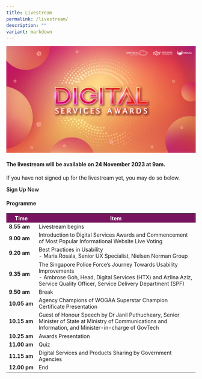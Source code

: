 ```yaml
---
title: Livestream
permalink: /livestream/
description: ""
variant: markdown
---
```

![Digital Services Awards logo banner](/images/digitalservicesawards.jpg)
<style type="text/css">
.content h4 {
    color: #B41E8E;
    font-weight: 700;
    }
table#award_cat th {
    background: #78145F;
    color: #fff;
    font-weight: 700;
}
	a.bp-button{text-decoration: none;font-weight:600;}
	a.bp-button:hover{text-decoration: underline;}
</style>
<div class="row">
  <div class="col is-12 has-text-centered">
    <h4><strong>The livestream will be available on 24 November 2023 at 9am. </strong></h4>
    <p>If you have not signed up for the livestream yet, you may do so below.</p>
    <a target="_blank" class="bp-button is-primary is-uppercase" href="https://go.gov.sg/dsa2023-reg">Sign Up Now</a> 
    </div>
</div>
<div class="row">
  <div class="col is-12">
    <h4><strong>Programme</strong></h4>
    <table id="award_cat" cellspacing="0" cellpadding="0" border="0" width="100%">
      <tbody><tr>
        <th nowrap="nowrap">Time</th>
        <th>Item</th>
      </tr>
      <tr>
        <td nowrap="nowrap"><strong>8.55 am</strong></td>
        <td>Livestream begins</td>
      </tr>
      <tr>
        <td nowrap="nowrap"><strong>9.00 am</strong></td>
        <td>Introduction to Digital Services Awards and Commencement of Most Popular Informational Website Live Voting</td>
      </tr>
      <tr>
        <td nowrap="nowrap"><strong>9.20 am</strong></td>
        <td>Best Practices in Usability <br>
          - Maria Rosala, Senior UX Specialist, Nielsen Norman Group </td>
      </tr>
      <tr>
        <td nowrap="nowrap"><strong>9.35 am</strong></td>
        <td>The Singapore Police Force’s Journey Towards Usability Improvements <br>
          - Ambrose Goh, Head, Digital Services (HTX) and Azlina Aziz, Service Quality Officer, Service Delivery Department (SPF)</td>
      </tr>
      <tr>
        <td nowrap="nowrap"><strong>9.50 am</strong></td>
        <td>Break</td>
      </tr>
      <tr>
        <td nowrap="nowrap"><strong>10.05 am</strong></td>
        <td>Agency Champions of WOGAA Superstar Champion Certificate Presentation</td>
      </tr>
      <tr>
        <td nowrap="nowrap"><strong>10.15 am</strong></td>
        <td>Guest of Honour Speech by Dr Janil Puthucheary, Senior Minister of State at Ministry of Communications and Information, and Minister-in-charge of GovTech</td>
      </tr>
      <tr>
        <td nowrap="nowrap"><strong>10.25 am</strong></td>
        <td>Awards Presentation</td>
      </tr>
      <tr>
        <td nowrap="nowrap"><strong>11.00 am</strong></td>
        <td>Quiz</td>
      </tr>
      <tr>
        <td nowrap="nowrap"><strong>11.15 am</strong></td>
        <td>Digital Services and Products Sharing by Government Agencies</td>
      </tr>
      <tr>
        <td nowrap="nowrap"><strong>12.00 pm</strong></td>
        <td>End</td>
      </tr>
    </tbody></table>
  </div>
</div>
